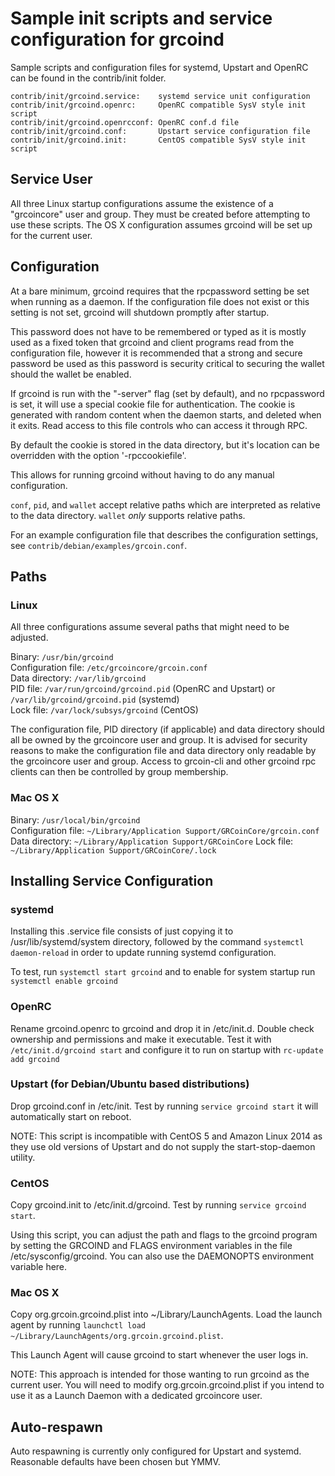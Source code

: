 # Sample init scripts and service configuration for grcoind

Sample scripts and configuration files for systemd, Upstart and OpenRC
can be found in the contrib/init folder.

    contrib/init/grcoind.service:    systemd service unit configuration
    contrib/init/grcoind.openrc:     OpenRC compatible SysV style init script
    contrib/init/grcoind.openrcconf: OpenRC conf.d file
    contrib/init/grcoind.conf:       Upstart service configuration file
    contrib/init/grcoind.init:       CentOS compatible SysV style init script

## Service User

All three Linux startup configurations assume the existence of a "grcoincore" user
and group. They must be created before attempting to use these scripts.
The OS X configuration assumes grcoind will be set up for the current user.

## Configuration

At a bare minimum, grcoind requires that the rpcpassword setting be set
when running as a daemon. If the configuration file does not exist or this
setting is not set, grcoind will shutdown promptly after startup.

This password does not have to be remembered or typed as it is mostly used
as a fixed token that grcoind and client programs read from the configuration
file, however it is recommended that a strong and secure password be used
as this password is security critical to securing the wallet should the
wallet be enabled.

If grcoind is run with the "-server" flag (set by default), and no rpcpassword is set,
it will use a special cookie file for authentication. The cookie is generated with random
content when the daemon starts, and deleted when it exits. Read access to this file
controls who can access it through RPC.

By default the cookie is stored in the data directory, but it's location can be overridden
with the option '-rpccookiefile'.

This allows for running grcoind without having to do any manual configuration.

`conf`, `pid`, and `wallet` accept relative paths which are interpreted as
relative to the data directory. `wallet` _only_ supports relative paths.

For an example configuration file that describes the configuration settings,
see `contrib/debian/examples/grcoin.conf`.

## Paths

### Linux

All three configurations assume several paths that might need to be adjusted.

Binary: `/usr/bin/grcoind`  
Configuration file: `/etc/grcoincore/grcoin.conf`  
Data directory: `/var/lib/grcoind`  
PID file: `/var/run/grcoind/grcoind.pid` (OpenRC and Upstart) or `/var/lib/grcoind/grcoind.pid` (systemd)  
Lock file: `/var/lock/subsys/grcoind` (CentOS)

The configuration file, PID directory (if applicable) and data directory
should all be owned by the grcoincore user and group. It is advised for security
reasons to make the configuration file and data directory only readable by the
grcoincore user and group. Access to grcoin-cli and other grcoind rpc clients
can then be controlled by group membership.

### Mac OS X

Binary: `/usr/local/bin/grcoind`  
Configuration file: `~/Library/Application Support/GRCoinCore/grcoin.conf`  
Data directory: `~/Library/Application Support/GRCoinCore`
Lock file: `~/Library/Application Support/GRCoinCore/.lock`

## Installing Service Configuration

### systemd

Installing this .service file consists of just copying it to
/usr/lib/systemd/system directory, followed by the command
`systemctl daemon-reload` in order to update running systemd configuration.

To test, run `systemctl start grcoind` and to enable for system startup run
`systemctl enable grcoind`

### OpenRC

Rename grcoind.openrc to grcoind and drop it in /etc/init.d. Double
check ownership and permissions and make it executable. Test it with
`/etc/init.d/grcoind start` and configure it to run on startup with
`rc-update add grcoind`

### Upstart (for Debian/Ubuntu based distributions)

Drop grcoind.conf in /etc/init. Test by running `service grcoind start`
it will automatically start on reboot.

NOTE: This script is incompatible with CentOS 5 and Amazon Linux 2014 as they
use old versions of Upstart and do not supply the start-stop-daemon utility.

### CentOS

Copy grcoind.init to /etc/init.d/grcoind. Test by running `service grcoind start`.

Using this script, you can adjust the path and flags to the grcoind program by
setting the GRCOIND and FLAGS environment variables in the file
/etc/sysconfig/grcoind. You can also use the DAEMONOPTS environment variable here.

### Mac OS X

Copy org.grcoin.grcoind.plist into ~/Library/LaunchAgents. Load the launch agent by
running `launchctl load ~/Library/LaunchAgents/org.grcoin.grcoind.plist`.

This Launch Agent will cause grcoind to start whenever the user logs in.

NOTE: This approach is intended for those wanting to run grcoind as the current user.
You will need to modify org.grcoin.grcoind.plist if you intend to use it as a
Launch Daemon with a dedicated grcoincore user.

## Auto-respawn

Auto respawning is currently only configured for Upstart and systemd.
Reasonable defaults have been chosen but YMMV.

